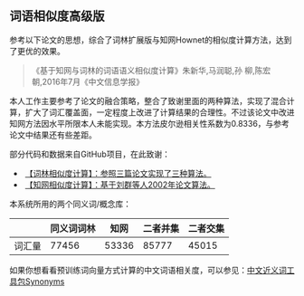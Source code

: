 ## 词语相似度高级版
参考以下论文的思想，综合了词林扩展版与知网Hownet的相似度计算方法，达到了更优的效果。
>《基于知网与词林的词语语义相似度计算》朱新华,马润聪,孙 柳,陈宏朝,2016年7月《中文信息学报》</br>

本人工作主要参考了论文的融合策略，整合了致谢里面的两种算法，实现了混合计算，扩大了词汇覆盖面，一定程度上改进了计算结果的合理性。不过该论文中改进知网方法因水平所限本人未能实现。本方法皮尔逊相关性系数为0.8336，与参考论文中结果还有些差距。</br>

部分代码和数据来自GitHub项目，在此致谢：</br>
+  [【词林相似度计算】：参照三篇论文实现了三种算法。](https://github.com/ashengtx/CilinSimilarity)
+  [【知网相似度计算】：基于刘群等人2002年论文算法。](https://github.com/240400968/hownet-similarity)

本系统所用的两个同义词/概念库：

|            |同义词词林 | 知网 |二者并集|二者交集|
|------------|---------|--------|------|------|
| 词汇量  | 77456| 53336| 85777|45015|

如果你想看看预训练词向量方式计算的中文词语相关度，可以参见：[中文近义词工具包Synonyms](https://github.com/huyingxi/Synonyms)
